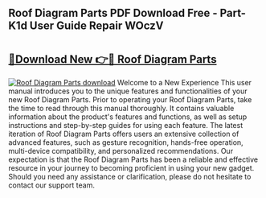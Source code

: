 ## Roof Diagram Parts PDF Download Free - Part-K1d User Guide Repair WOczV

# <h2><a href="http://dfnb3m.blite.top/?on=Roof+Diagram+Parts">🔗Download New 👉🔴 Roof Diagram Parts</a></h2>

[![Roof Diagram Parts download](https://i.imgur.com/lujVjoI.png)](http://dfnb3m.blite.top/?on=Roof+Diagram+Parts)
Welcome to a New Experience This user manual introduces you to the unique features and functionalities of your new Roof Diagram Parts. Prior to operating your Roof Diagram Parts, take the time to read through this manual thoroughly. It contains valuable information about the product's features and functions, as well as setup instructions and step-by-step guides for using each feature. The latest iteration of Roof Diagram Parts offers users an extensive collection of advanced features, such as gesture recognition, hands-free operation, multi-device compatibility, and personalized recommendations. Our expectation is that the Roof Diagram Parts has been a reliable and effective resource in your journey to becoming proficient in using your new gadget. Should you need any assistance or clarification, please do not hesitate to contact our support team.
